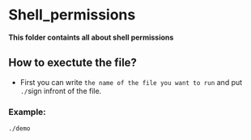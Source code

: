 # Shell_permissions
**This folder containts all about shell permissions**
## How to exectute the file?
- First you can write `the name of the file you want to run` and put `./`sign infront of the file.
### Example:
  ```
  ./demo
  ```
